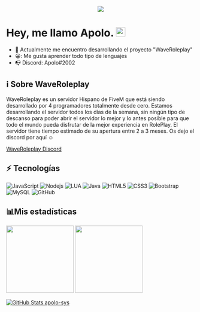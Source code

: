 <p align="center">   
  <img src="https://profile-counter.glitch.me/apolo.sys/count.svg" />  
</p>

# Hey, me llamo Apolo. <img src="https://media.giphy.com/media/hvRJCLFzcasrR4ia7z/giphy.gif" width="25px">


- :telescope: Actualmente me encuentro desarrollando el proyecto "WaveRoleplay"
- 😀: Me gusta aprender todo tipo de lenguajes 
- 📭 Discord: Apolo#2002

## ℹ Sobre WaveRoleplay

WaveRoleplay es un servidor Hispano de FiveM que está siendo desarrollado por 4 programadores totalmente desde cero. Estamos desarrollando el servidor todos los días
de la semana, sin ningún tipo de descanso para poder abrir el servidor lo mejor y lo antes posible para que todo el mundo
pueda disfrutar de la mejor experiencia en RolePlay.
El servidor tiene tiempo estimado de su apertura entre 2 a 3 meses.
Os dejo el discord por aquí ☺

[WaveRoleplay Discord](https://discord.gg/q7jZWAj2)



## :zap: Tecnologías

![JavaScript](https://img.shields.io/badge/-JavaScript-black?style=flat-square&logo=javascript)
![Nodejs](https://img.shields.io/badge/-Nodejs-black?style=flat-square&logo=Node.js)
![LUA](https://img.shields.io/badge/-Lua-blue?style=flat-square&logo=lua)
![Java](https://img.shields.io/badge/-Java-yellow?style=flat-square&logo=java)
![HTML5](https://img.shields.io/badge/-HTML5-E34F26?style=flat-square&logo=html5&logoColor=white)
![CSS3](https://img.shields.io/badge/-CSS3-1572B6?style=flat-square&logo=css3)
![Bootstrap](https://img.shields.io/badge/-Bootstrap-563D7C?style=flat-square&logo=bootstrap)
![MySQL](https://img.shields.io/badge/-MySQL-black?style=flat-square&logo=mysql)
![GitHub](https://img.shields.io/badge/-GitHub-181717?style=flat-square&logo=github)

## 📊Mis estadísticas


<p>  
<!-- GitHub Stats -->  
<img height="180em" src="https://github-readme-stats.vercel.app/api?username=apolo-sys&show_icons=true&hide_border=true" />

<!-- Most Used Languages -->  
<img height="180em" src="https://github-readme-stats.vercel.app/api/top-langs/?username=apolo-sys&exclude_repo=KNN-Image-Classification&show_icons=true&hide_border=true&layout=compact&langs_count=8"/>  
</p>


<a href="https://github.com/Apolo-sys">
  <img align="center" alt="GitHub Stats apolo-sys" src="https://github-readme-stats.vercel.app/api/wakatime?username=apolosys&custom_title=Actividad%20de%20Apolo%20 (7 dias)"/>
</a>
